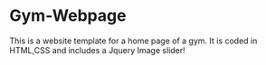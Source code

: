 # Gym-Webpage
This is a website template for a home page of a gym. It is coded in HTML,CSS and includes a Jquery Image slider!
